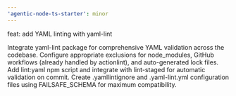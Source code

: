 ```yaml
---
'agentic-node-ts-starter': minor
---
```


feat: add YAML linting with yaml-lint

Integrate yaml-lint package for comprehensive YAML validation across the codebase. Configure appropriate exclusions for node_modules, GitHub workflows (already handled by actionlint), and auto-generated lock files. Add lint:yaml npm script and integrate with lint-staged for automatic validation on commit. Create .yamllintignore and .yaml-lint.yml configuration files using FAILSAFE_SCHEMA for maximum compatibility.
